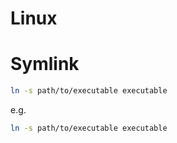 # Linux

# Symlink
```sh
ln -s path/to/executable executable
```
e.g.
```sh
ln -s path/to/executable executable
```
